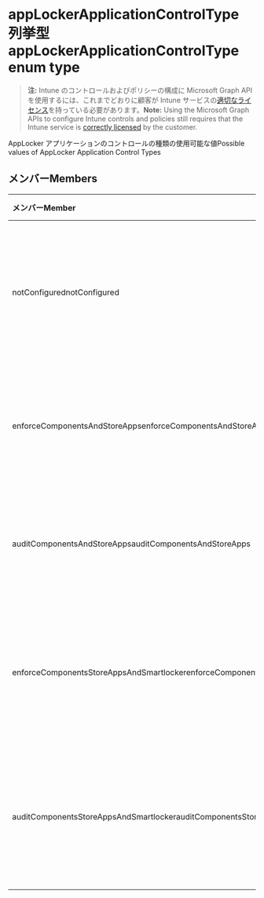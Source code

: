 # <a name="applockerapplicationcontroltype-enum-type"></a><span data-ttu-id="bcdbf-101">appLockerApplicationControlType 列挙型</span><span class="sxs-lookup"><span data-stu-id="bcdbf-101">appLockerApplicationControlType enum type</span></span>

> <span data-ttu-id="bcdbf-102">**注:** Intune のコントロールおよびポリシーの構成に Microsoft Graph API を使用するには、これまでどおりに顧客が Intune サービスの[適切なライセンス](https://go.microsoft.com/fwlink/?linkid=839381)を持っている必要があります。</span><span class="sxs-lookup"><span data-stu-id="bcdbf-102">**Note:** Using the Microsoft Graph APIs to configure Intune controls and policies still requires that the Intune service is [correctly licensed](https://go.microsoft.com/fwlink/?linkid=839381) by the customer.</span></span>

<span data-ttu-id="bcdbf-103">AppLocker アプリケーションのコントロールの種類の使用可能な値</span><span class="sxs-lookup"><span data-stu-id="bcdbf-103">Possible values of AppLocker Application Control Types</span></span>
## <a name="members"></a><span data-ttu-id="bcdbf-104">メンバー</span><span class="sxs-lookup"><span data-stu-id="bcdbf-104">Members</span></span>
|<span data-ttu-id="bcdbf-105">メンバー</span><span class="sxs-lookup"><span data-stu-id="bcdbf-105">Member</span></span>|<span data-ttu-id="bcdbf-106">値</span><span class="sxs-lookup"><span data-stu-id="bcdbf-106">Value</span></span>|<span data-ttu-id="bcdbf-107">説明</span><span class="sxs-lookup"><span data-stu-id="bcdbf-107">Description</span></span>|
|:---|:---|:---|
|<span data-ttu-id="bcdbf-108">notConfigured</span><span class="sxs-lookup"><span data-stu-id="bcdbf-108">notConfigured</span></span>|<span data-ttu-id="bcdbf-109">0</span><span class="sxs-lookup"><span data-stu-id="bcdbf-109">0</span></span>|<span data-ttu-id="bcdbf-110">デバイス デフォルト値が選択されていないアプリケーションのコントロールの種類です。</span><span class="sxs-lookup"><span data-stu-id="bcdbf-110">Device default value, no Application Control type selected.</span></span>|
|<span data-ttu-id="bcdbf-111">enforceComponentsAndStoreApps</span><span class="sxs-lookup"><span data-stu-id="bcdbf-111">enforceComponentsAndStoreApps</span></span>|<span data-ttu-id="bcdbf-112">1</span><span class="sxs-lookup"><span data-stu-id="bcdbf-112">1</span></span>|<span data-ttu-id="bcdbf-113">Windows コンポーネント、ストア アプリケーションを強制します。</span><span class="sxs-lookup"><span data-stu-id="bcdbf-113">Enforce Windows component and store apps.</span></span>|
|<span data-ttu-id="bcdbf-114">auditComponentsAndStoreApps</span><span class="sxs-lookup"><span data-stu-id="bcdbf-114">auditComponentsAndStoreApps</span></span>|<span data-ttu-id="bcdbf-115">2</span><span class="sxs-lookup"><span data-stu-id="bcdbf-115">2</span></span>|<span data-ttu-id="bcdbf-116">Windows コンポーネント、ストア アプリケーションを監査します。</span><span class="sxs-lookup"><span data-stu-id="bcdbf-116">Audit Windows component and store apps.</span></span>|
|<span data-ttu-id="bcdbf-117">enforceComponentsStoreAppsAndSmartlocker</span><span class="sxs-lookup"><span data-stu-id="bcdbf-117">enforceComponentsStoreAppsAndSmartlocker</span></span>|<span data-ttu-id="bcdbf-118">3</span><span class="sxs-lookup"><span data-stu-id="bcdbf-118">3</span></span>|<span data-ttu-id="bcdbf-119">Windows コンポーネント、アプリケーションとスマート ロッカーを格納します。</span><span class="sxs-lookup"><span data-stu-id="bcdbf-119">Enforce Windows components, store apps and smart locker.</span></span>|
|<span data-ttu-id="bcdbf-120">auditComponentsStoreAppsAndSmartlocker</span><span class="sxs-lookup"><span data-stu-id="bcdbf-120">auditComponentsStoreAppsAndSmartlocker</span></span>|<span data-ttu-id="bcdbf-121">4</span><span class="sxs-lookup"><span data-stu-id="bcdbf-121">4</span></span>|<span data-ttu-id="bcdbf-122">Windows コンポーネントを監査し、アプリケーションとスマート ロッカーを格納します。</span><span class="sxs-lookup"><span data-stu-id="bcdbf-122">Audit Windows components, store apps and smart locker.</span></span>|



